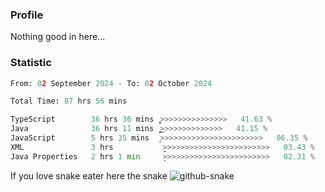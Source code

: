 ### Profile 

Nothing good in here...

### Statistic
<!--START_SECTION:waka-->

```python
From: 02 September 2024 - To: 02 October 2024

Total Time: 87 hrs 56 mins

TypeScript        36 hrs 36 mins  ͎͎͎͎͎͎͎͎͎͎>>>>>>>>>>>>>>>   41.63 %
Java              36 hrs 11 mins  ͎͎͎͎͎͎͎͎͎͎͜>>>>>>>>>>>>>>   41.15 %
JavaScript        5 hrs 35 mins   ͎̦>>>>>>>>>>>>>>>>>>>>>>>   06.35 %
XML               3 hrs           ̞>>>>>>>>>>>>>>>>>>>>>>>>   03.43 %
Java Properties   2 hrs 1 min     ̦>>>>>>>>>>>>>>>>>>>>>>>>   02.31 %
```

<!--END_SECTION:waka-->

If you love snake eater here the snake 
<picture>
  <source media="(prefers-color-scheme: dark)" srcset="https://github.com/pradana4648/pradana4648/blob/c0566a83ca6ea5f2e46bab00e717c4c82b4b5c4c/github-contribution-grid-snake-dark.svg" />
  <source media="(prefers-color-scheme: light)" srcset="https://github.com/pradana4648/pradana4648/blob/c0566a83ca6ea5f2e46bab00e717c4c82b4b5c4c/github-contribution-grid-snake.svg" />
  <img alt="github-snake" src="https://github.com/pradana4648/pradana4648/blob/c0566a83ca6ea5f2e46bab00e717c4c82b4b5c4c/github-contribution-grid-snake.svg" />
</picture>
